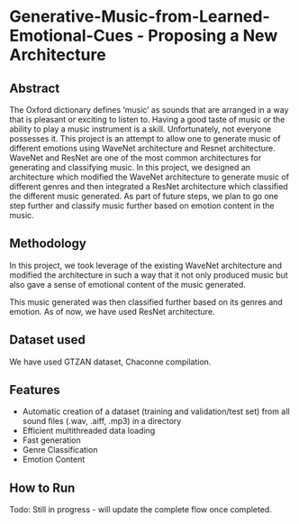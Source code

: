 # Generative-Music-from-Learned-Emotional-Cues - Proposing a New Architecture

## Abstract
The Oxford dictionary defines ‘music’ as sounds that are arranged in a way that is pleasant or exciting to listen to. Having a good taste of music or the ability to play a music instrument is a skill. Unfortunately, not everyone possesses  it. This project is an attempt to allow one to generate music of different emotions using WaveNet architecture and Resnet architecture. WaveNet and ResNet are one of the most common architectures for generating and classifying music. In this project, we designed an architecture which modified the WaveNet architecture to generate music of different genres and then integrated a ResNet architecture which classified the different music generated. As part of future steps, we plan to go one step further and classify music further based on emotion content in the music.

## Methodology

In this project, we took leverage of the existing WaveNet architecture and modified the architecture in such a way that it not only produced music but also gave a sense of emotional content of the music generated.

This music generated was then classified further based on its genres and emotion.
As of now, we have used ResNet architecture.

## Dataset used

We have used GTZAN dataset, Chaconne compilation.

## Features
- Automatic creation of a dataset (training and validation/test set) from all sound files (.wav, .aiff, .mp3) in a directory
- Efficient multithreaded data loading
- Fast generation
- Genre Classification
- Emotion Content

## How to Run
Todo: Still in progress - will update the complete flow once completed.






